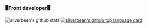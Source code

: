 ###  🖥Front developer🖥



![silverbeen's github stats](https://github-readme-stats.vercel.app/api?username=silverbeen&show_icons=true)
[![silverbeen's github top language card](https://github-readme-stats.vercel.app/api/top-langs/?username=silverbeen&layout=compact&theme=gradient)](https://github.com/silverbeen)
